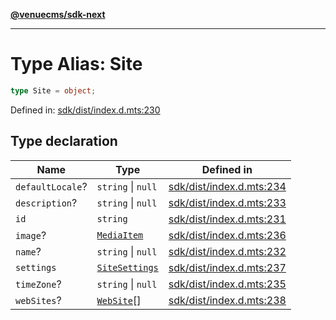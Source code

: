 [**@venuecms/sdk-next**](../Index.md)

***

# Type Alias: Site

```ts
type Site = object;
```

Defined in: [sdk/dist/index.d.mts:230](https://github.com/venuecms/sdk/blob/9b35c3f75ba3cd0722f50bc82d98f2f4dd56e037/packages/sdk/dist/index.d.mts#L230)

## Type declaration

| Name | Type | Defined in |
| ------ | ------ | ------ |
| <a id="defaultlocale"></a> `defaultLocale`? | `string` \| `null` | [sdk/dist/index.d.mts:234](https://github.com/venuecms/sdk/blob/9b35c3f75ba3cd0722f50bc82d98f2f4dd56e037/packages/sdk/dist/index.d.mts#L234) |
| <a id="description"></a> `description`? | `string` \| `null` | [sdk/dist/index.d.mts:233](https://github.com/venuecms/sdk/blob/9b35c3f75ba3cd0722f50bc82d98f2f4dd56e037/packages/sdk/dist/index.d.mts#L233) |
| <a id="id"></a> `id` | `string` | [sdk/dist/index.d.mts:231](https://github.com/venuecms/sdk/blob/9b35c3f75ba3cd0722f50bc82d98f2f4dd56e037/packages/sdk/dist/index.d.mts#L231) |
| <a id="image"></a> `image`? | [`MediaItem`](MediaItem.md) | [sdk/dist/index.d.mts:236](https://github.com/venuecms/sdk/blob/9b35c3f75ba3cd0722f50bc82d98f2f4dd56e037/packages/sdk/dist/index.d.mts#L236) |
| <a id="name"></a> `name`? | `string` \| `null` | [sdk/dist/index.d.mts:232](https://github.com/venuecms/sdk/blob/9b35c3f75ba3cd0722f50bc82d98f2f4dd56e037/packages/sdk/dist/index.d.mts#L232) |
| <a id="settings"></a> `settings` | [`SiteSettings`](SiteSettings.md) | [sdk/dist/index.d.mts:237](https://github.com/venuecms/sdk/blob/9b35c3f75ba3cd0722f50bc82d98f2f4dd56e037/packages/sdk/dist/index.d.mts#L237) |
| <a id="timezone"></a> `timeZone`? | `string` \| `null` | [sdk/dist/index.d.mts:235](https://github.com/venuecms/sdk/blob/9b35c3f75ba3cd0722f50bc82d98f2f4dd56e037/packages/sdk/dist/index.d.mts#L235) |
| <a id="websites"></a> `webSites`? | [`WebSite`](WebSite.md)[] | [sdk/dist/index.d.mts:238](https://github.com/venuecms/sdk/blob/9b35c3f75ba3cd0722f50bc82d98f2f4dd56e037/packages/sdk/dist/index.d.mts#L238) |
